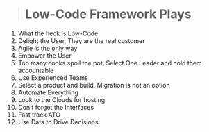 > # Low-Code Framework Plays

1.	What the heck is Low-Code
2.	Delight the User, They are the real customer
3.	Agile is the only way
4.	Empower the User
5.	Too many cooks spoil the pot, Select One Leader and hold them accountable
6.	Use Experienced Teams
7.	Select a product and build, Migration is not an option
8.	Automate Everything
9.	Look to the Clouds for hosting
10.	Don’t forget the Interfaces
11.	Fast track ATO 
12.	Use Data to Drive Decisions
